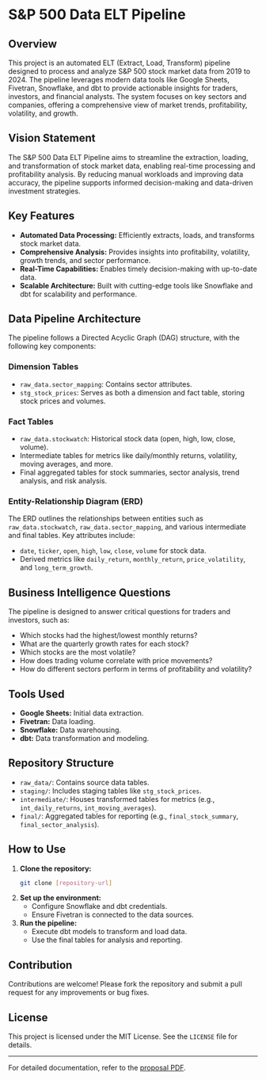 # S&P 500 Data ELT Pipeline

## Overview
This project is an automated ELT (Extract, Load, Transform) pipeline designed to process and analyze S&P 500 stock market data from 2019 to 2024. The pipeline leverages modern data tools like Google Sheets, Fivetran, Snowflake, and dbt to provide actionable insights for traders, investors, and financial analysts. The system focuses on key sectors and companies, offering a comprehensive view of market trends, profitability, volatility, and growth.

## Vision Statement
The S&P 500 Data ELT Pipeline aims to streamline the extraction, loading, and transformation of stock market data, enabling real-time processing and profitability analysis. By reducing manual workloads and improving data accuracy, the pipeline supports informed decision-making and data-driven investment strategies.

## Key Features
- **Automated Data Processing:** Efficiently extracts, loads, and transforms stock market data.
- **Comprehensive Analysis:** Provides insights into profitability, volatility, growth trends, and sector performance.
- **Real-Time Capabilities:** Enables timely decision-making with up-to-date data.
- **Scalable Architecture:** Built with cutting-edge tools like Snowflake and dbt for scalability and performance.

## Data Pipeline Architecture
The pipeline follows a Directed Acyclic Graph (DAG) structure, with the following key components:

### Dimension Tables
- `raw_data.sector_mapping`: Contains sector attributes.
- `stg_stock_prices`: Serves as both a dimension and fact table, storing stock prices and volumes.

### Fact Tables
- `raw_data.stockwatch`: Historical stock data (open, high, low, close, volume).
- Intermediate tables for metrics like daily/monthly returns, volatility, moving averages, and more.
- Final aggregated tables for stock summaries, sector analysis, trend analysis, and risk analysis.

### Entity-Relationship Diagram (ERD)
The ERD outlines the relationships between entities such as `raw_data.stockwatch`, `raw_data.sector_mapping`, and various intermediate and final tables. Key attributes include:
- `date`, `ticker`, `open`, `high`, `low`, `close`, `volume` for stock data.
- Derived metrics like `daily_return`, `monthly_return`, `price_volatility`, and `long_term_growth`.

## Business Intelligence Questions
The pipeline is designed to answer critical questions for traders and investors, such as:
- Which stocks had the highest/lowest monthly returns?
- What are the quarterly growth rates for each stock?
- Which stocks are the most volatile?
- How does trading volume correlate with price movements?
- How do different sectors perform in terms of profitability and volatility?

## Tools Used
- **Google Sheets:** Initial data extraction.
- **Fivetran:** Data loading.
- **Snowflake:** Data warehousing.
- **dbt:** Data transformation and modeling.

## Repository Structure
- `raw_data/`: Contains source data tables.
- `staging/`: Includes staging tables like `stg_stock_prices`.
- `intermediate/`: Houses transformed tables for metrics (e.g., `int_daily_returns`, `int_moving_averages`).
- `final/`: Aggregated tables for reporting (e.g., `final_stock_summary`, `final_sector_analysis`).

## How to Use
1. **Clone the repository:**
   ```bash
   git clone [repository-url]
   ```
2. **Set up the environment:**
   - Configure Snowflake and dbt credentials.
   - Ensure Fivetran is connected to the data sources.
3. **Run the pipeline:**
   - Execute dbt models to transform and load data.
   - Use the final tables for analysis and reporting.

## Contribution
Contributions are welcome! Please fork the repository and submit a pull request for any improvements or bug fixes.

## License
This project is licensed under the MIT License. See the `LICENSE` file for details.

---

For detailed documentation, refer to the [proposal PDF](S&P%20500%20Data%20ELT%20Pipeline%20Proposal.pdf).
